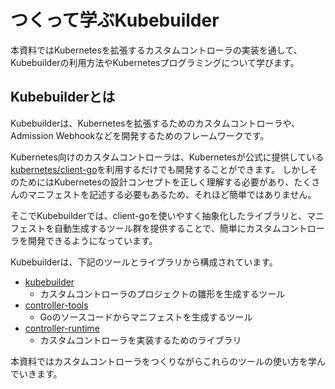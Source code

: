 # つくって学ぶKubebuilder

本資料ではKubernetesを拡張するカスタムコントローラの実装を通して、Kubebuilderの利用方法やKubernetesプログラミングについて学びます。

## Kubebuilderとは

Kubebuilderは、Kubernetesを拡張するためのカスタムコントローラや、Admission Webhookなどを開発するためのフレームワークです。

Kubernetes向けのカスタムコントローラは、Kubernetesが公式に提供している[kubernetes/client-go](https://github.com/kubernetes/client-go)を利用するだけでも開発することができます。
しかしそのためにはKubernetesの設計コンセプトを正しく理解する必要があり、たくさんのマニフェストを記述する必要もあるため、それほど簡単ではありません。

そこでKubebuilderでは、client-goを使いやすく抽象化したライブラリと、マニフェストを自動生成するツール群を提供することで、簡単にカスタムコントローラを開発できるようになっています。

Kubebuilderは、下記のツールとライブラリから構成されています。

- [kubebuilder](https://github.com/kubernetes-sigs/kubebuilder)
  - カスタムコントローラのプロジェクトの雛形を生成するツール
- [controller-tools](https://github.com/kubernetes-sigs/controller-tools)
  - Goのソースコードからマニフェストを生成するツール
- [controller-runtime](https://github.com/kubernetes-sigs/controller-runtime)
  - カスタムコントローラを実装するためのライブラリ

本資料ではカスタムコントローラをつくりながらこれらのツールの使い方を学んでいきます。
